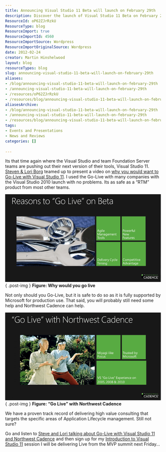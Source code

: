 ```yaml
---
title: Announcing Visual Studio 11 Beta will launch on February 29th
description: Discover the launch of Visual Studio 11 Beta on February 29th! Learn why going live is safe and how Northwest Cadence can support your development journey.
ResourceId: oP62ZJrRzkU
ResourceType: blog
ResourceImport: true
ResourceImportId: 4560
ResourceImportSource: Wordpress
ResourceImportOriginalSource: Wordpress
date: 2012-02-24
creator: Martin Hinshelwood
layout: blog
resourceTypes: blog
slug: announcing-visual-studio-11-beta-will-launch-on-february-29th
aliases:
- /blog/announcing-visual-studio-11-beta-will-launch-on-february-29th
- /announcing-visual-studio-11-beta-will-launch-on-february-29th
- /resources/oP62ZJrRzkU
- /resources/blog/announcing-visual-studio-11-beta-will-launch-on-february-29th
aliasesArchive:
- /blog/announcing-visual-studio-11-beta-will-launch-on-february-29th
- /announcing-visual-studio-11-beta-will-launch-on-february-29th
- /resources/blog/announcing-visual-studio-11-beta-will-launch-on-february-29th
tags:
- Events and Presentations
- News and Reviews
categories: []

---
```

Its that time again where the Visual Studio and team Foundation Server teams are pushing out their next version of their tools, Visual Studio 11. [Steven & Lori Borg](http://nwcadence.com) teamed up to present a video on [why you would want to Go-Live with Visual Studio 11](http://blog.nwcadence.com/go-live-with-visual-studio-11-beta-3/). I used the Go-Live with many companies with the Visual Studio 2010 launch with no problems. Its as safe as a “RTM” product from most other teams.

[![image](images/image_thumb5-1-1.png "image")](http://blog.hinshelwood.com/files/2012/02/image5.png)  
{ .post-img }
**Figure: Why would you go live**

Not only should you Go-Live, but it is safe to do so as it is fully supported by Microsoft for production use. That said, you will probably still need some help and Northwest Cadence can help.

[![image](images/image_thumb6-2-2.png "image")](http://blog.hinshelwood.com/files/2012/02/image6.png)  
{ .post-img }
**Figure: “Go Live” with Northwest Cadence**

We have a proven track record of delivering high value consulting that targets the specific areas of Application Lifecycle management. Still not sure?

Go and listen to [Steve and Lori talking about Go-Live with Visual Studio 11 and Northwest Cadence](http://blog.nwcadence.com/go-live-with-visual-studio-11-beta-3/) and then sign up for my [Introduction to Visual Studio 11](http://blog.hinshelwood.com/events/) session I will be delivering Live from the MVP summit next Friday…
